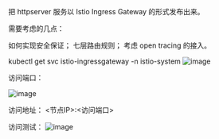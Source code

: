 把 httpserver 服务以 Istio Ingress Gateway 的形式发布出来。

需要考虑的几点：

如何实现安全保证；
七层路由规则；
考虑 open tracing 的接入。


kubectl get svc istio-ingressgateway -n istio-system 
![image](https://user-images.githubusercontent.com/32876594/147414609-40feeb15-3c46-40fe-885d-f48d9c7ef304.png)

访问端口：

![image](https://user-images.githubusercontent.com/32876594/147414493-d3865282-5019-4752-8ca5-53a7d49bfc1b.png)

访问地址：
<节点IP>:<访问端口>

访问测试：
![image](https://user-images.githubusercontent.com/32876594/147414385-6fe899a8-3314-4b2d-988f-31cb8aacbaa1.png)
